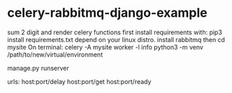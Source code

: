 # celery-rabbitmq-django-example
sum 2 digit and render celery functions 
first install requirements with:
  pip3 install requirements.txt
  depend on your linux distro. install rabbitmq 
then
  cd mysite
On terminal:
  celery -A mysite worker -l info
  python3 -m venv /path/to/new/virtual/environment
  
  manage.py runserver
  
  urls:
  host:port/delay
  host:port/get
  host:port/ready

